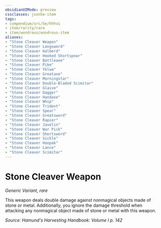 ```yaml
---
obsidianUIMode: preview
cssclasses: json5e-item
tags:
- compendium/src/5e/hhhvi
- item/rarity/rare
- item/wondrous/wondrous-item
aliases: 
- "Stone Cleaver Weapon"
- "Stone Cleaver Longsword"
- "Stone Cleaver Halberd"
- "Stone Cleaver Hooked Shortspear"
- "Stone Cleaver Battleaxe"
- "Stone Cleaver Pike"
- "Stone Cleaver Yklwa"
- "Stone Cleaver Greataxe"
- "Stone Cleaver Morningstar"
- "Stone Cleaver Double-Bladed Scimitar"
- "Stone Cleaver Glaive"
- "Stone Cleaver Dagger"
- "Stone Cleaver Handaxe"
- "Stone Cleaver Whip"
- "Stone Cleaver Trident"
- "Stone Cleaver Spear"
- "Stone Cleaver Greatsword"
- "Stone Cleaver Rapier"
- "Stone Cleaver Javelin"
- "Stone Cleaver War Pick"
- "Stone Cleaver Shortsword"
- "Stone Cleaver Sickle"
- "Stone Cleaver Hoopak"
- "Stone Cleaver Lance"
- "Stone Cleaver Scimitar"
---
```

# Stone Cleaver Weapon
*Generic Variant, rare*  


This weapon deals double damage against nonmagical objects made of stone or metal. Additionally, you ignore the damage threshold when attacking any nonmagical object made of stone or metal with this weapon.

*Source: Hamund's Harvesting Handbook: Volume I p. 142*
